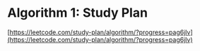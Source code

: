 # Algorithm 1: Study Plan

[https://leetcode.com/study-plan/algorithm/?progress=pag6jlv](https://leetcode.com/study-plan/algorithm/?progress=pag6jlv)
